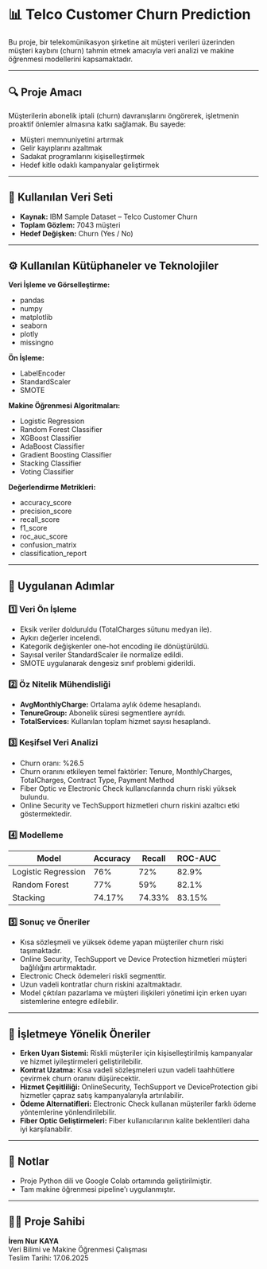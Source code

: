 # 📊 Telco Customer Churn Prediction

Bu proje, bir telekomünikasyon şirketine ait müşteri verileri üzerinden müşteri kaybını (churn) tahmin etmek amacıyla veri analizi ve makine öğrenmesi modellerini kapsamaktadır.

---

## 🔍 Proje Amacı

Müşterilerin abonelik iptali (churn) davranışlarını öngörerek, işletmenin proaktif önlemler almasına katkı sağlamak. Bu sayede:

- Müşteri memnuniyetini artırmak
- Gelir kayıplarını azaltmak
- Sadakat programlarını kişiselleştirmek
- Hedef kitle odaklı kampanyalar geliştirmek

---

## 📂 Kullanılan Veri Seti

- **Kaynak:** IBM Sample Dataset – Telco Customer Churn
- **Toplam Gözlem:** 7043 müşteri
- **Hedef Değişken:** Churn (Yes / No)

---

## ⚙️ Kullanılan Kütüphaneler ve Teknolojiler

**Veri İşleme ve Görselleştirme:**
- pandas
- numpy
- matplotlib
- seaborn
- plotly
- missingno

**Ön İşleme:**
- LabelEncoder
- StandardScaler
- SMOTE

**Makine Öğrenmesi Algoritmaları:**
- Logistic Regression
- Random Forest Classifier
- XGBoost Classifier
- AdaBoost Classifier
- Gradient Boosting Classifier
- Stacking Classifier
- Voting Classifier

**Değerlendirme Metrikleri:**
- accuracy_score
- precision_score
- recall_score
- f1_score
- roc_auc_score
- confusion_matrix
- classification_report

---

## 🔧 Uygulanan Adımlar

### 1️⃣ Veri Ön İşleme

- Eksik veriler dolduruldu (TotalCharges sütunu medyan ile).
- Aykırı değerler incelendi.
- Kategorik değişkenler one-hot encoding ile dönüştürüldü.
- Sayısal veriler StandardScaler ile normalize edildi.
- SMOTE uygulanarak dengesiz sınıf problemi giderildi.

### 2️⃣ Öz Nitelik Mühendisliği

- **AvgMonthlyCharge:** Ortalama aylık ödeme hesaplandı.
- **TenureGroup:** Abonelik süresi segmentlere ayrıldı.
- **TotalServices:** Kullanılan toplam hizmet sayısı hesaplandı.

### 3️⃣ Keşifsel Veri Analizi

- Churn oranı: %26.5
- Churn oranını etkileyen temel faktörler: Tenure, MonthlyCharges, TotalCharges, Contract Type, Payment Method
- Fiber Optic ve Electronic Check kullanıcılarında churn riski yüksek bulundu.
- Online Security ve TechSupport hizmetleri churn riskini azaltıcı etki göstermektedir.

### 4️⃣ Modelleme

| Model | Accuracy | Recall | ROC-AUC |
|---|---|---|---|
| Logistic Regression | 76% | 72% | 82.9% |
| Random Forest | 77% | 59% | 82.1% |
| Stacking | 74.17% | 74.33% | 83.15% |

### 5️⃣ Sonuç ve Öneriler

- Kısa sözleşmeli ve yüksek ödeme yapan müşteriler churn riski taşımaktadır.
- Online Security, TechSupport ve Device Protection hizmetleri müşteri bağlılığını artırmaktadır.
- Electronic Check ödemeleri riskli segmenttir.
- Uzun vadeli kontratlar churn riskini azaltmaktadır.
- Model çıktıları pazarlama ve müşteri ilişkileri yönetimi için erken uyarı sistemlerine entegre edilebilir.

---

## 🚀 İşletmeye Yönelik Öneriler

- **Erken Uyarı Sistemi:** Riskli müşteriler için kişiselleştirilmiş kampanyalar ve hizmet iyileştirmeleri geliştirilebilir.
- **Kontrat Uzatma:** Kısa vadeli sözleşmeleri uzun vadeli taahhütlere çevirmek churn oranını düşürecektir.
- **Hizmet Çeşitliliği:** OnlineSecurity, TechSupport ve DeviceProtection gibi hizmetler çapraz satış kampanyalarıyla artırılabilir.
- **Ödeme Alternatifleri:** Electronic Check kullanan müşteriler farklı ödeme yöntemlerine yönlendirilebilir.
- **Fiber Optic Geliştirmeleri:** Fiber kullanıcılarının kalite beklentileri daha iyi karşılanabilir.

---

## 📌 Notlar

- Proje Python dili ve Google Colab ortamında geliştirilmiştir.
- Tam makine öğrenmesi pipeline'ı uygulanmıştır.

---

## 👩‍💻 Proje Sahibi

**İrem Nur KAYA**  
Veri Bilimi ve Makine Öğrenmesi Çalışması  
Teslim Tarihi: 17.06.2025
